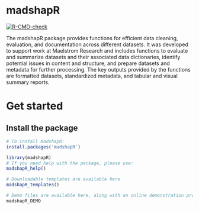 
<!-- README.md is generated from README.Rmd. Please edit that file -->

# madshapR

<!-- badges: start -->

[![R-CMD-check](https://github.com/maelstrom-research/madshapR/actions/workflows/R-CMD-check.yaml/badge.svg)](https://github.com/maelstrom-research/madshapR/actions/workflows/R-CMD-check.yaml)
<!-- badges: end -->

The madshapR package provides functions for efficient data cleaning,
evaluation, and documentation across different datasets. It was
developed to support work at Maelstrom Research and includes functions
to evaluate and summarize datasets and their associated data
dictionaries, identify potential issues in content and structure, and
prepare datasets and metadata for further processing. The key outputs
provided by the functions are formatted datasets, standardized metadata,
and tabular and visual summary reports.

# Get started

## Install the package

``` r
# To install madshapR:
install.packages('madshapR')

library(madshapR)
# If you need help with the package, please use:
madshapR_help()

# Downloadable templates are available here
madshapR_templates()

# Demo files are available here, along with an online demonstration process 
madshapR_DEMO
```
